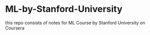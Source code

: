# ML-by-Stanford-University
this repo consists of notes for ML Course by Stanford University on Coursera
